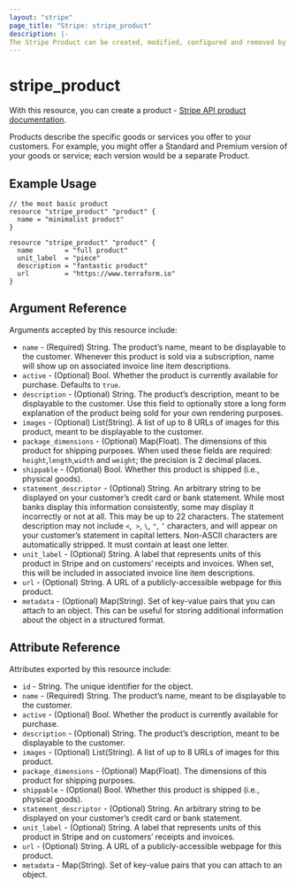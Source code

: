 ```yaml
---
layout: "stripe"
page_title: "Stripe: stripe_product"
description: |-
The Stripe Product can be created, modified, configured and removed by this resource.
---
```


# stripe_product

With this resource, you can create a product - [Stripe API product documentation](https://stripe.com/docs/api/products).

Products describe the specific goods or services you offer to your customers. For example, 
you might offer a Standard and Premium version of your goods or service; each version would be a separate Product.

## Example Usage

```hcl
// the most basic product
resource "stripe_product" "product" {
  name = "minimalist product"
}

resource "stripe_product" "product" {
  name        = "full product"
  unit_label  = "piece"
  description = "fantastic product"
  url         = "https://www.terraform.io"
}

```

## Argument Reference

Arguments accepted by this resource include:

* `name` - (Required) String. The product’s name, meant to be displayable to the customer. Whenever this product is sold via a subscription, name will show up on associated invoice line item descriptions.
* `active` - (Optional) Bool. Whether the product is currently available for purchase. Defaults to `true`.
* `description` - (Optional) String. The product’s description, meant to be displayable to the customer. Use this field to optionally store a long form explanation of the product being sold for your own rendering purposes.
* `images` - (Optional) List(String). A list of up to 8 URLs of images for this product, meant to be displayable to the customer.
* `package_dimensions` - (Optional) Map(Float). The dimensions of this product for shipping purposes. When used these fields are required: `height`,`length`,`width` and `weight`; the precision is 2 decimal places.
* `shippable` - (Optional) Bool. Whether this product is shipped (i.e., physical goods).
* `statement_descriptor` - (Optional) String. An arbitrary string to be displayed on your customer’s credit card or bank statement. While most banks display this information consistently, some may display it incorrectly or not at all. This may be up to 22 characters. The statement description may not include `<`,` >`, `\`, `"`, `’` characters, and will appear on your customer’s statement in capital letters. Non-ASCII characters are automatically stripped. It must contain at least one letter.
* `unit_label` - (Optional) String. A label that represents units of this product in Stripe and on customers’ receipts and invoices. When set, this will be included in associated invoice line item descriptions.
* `url` - (Optional) String. A URL of a publicly-accessible webpage for this product.
* `metadata` - (Optional) Map(String). Set of key-value pairs that you can attach to an object. This can be useful for storing additional information about the object in a structured format.

## Attribute Reference

Attributes exported by this resource include:

* `id` - String. The unique identifier for the object.
* `name` - (Required) String. The product’s name, meant to be displayable to the customer. 
* `active` - (Optional) Bool. Whether the product is currently available for purchase. 
* `description` - (Optional) String. The product’s description, meant to be displayable to the customer.
* `images` - (Optional) List(String). A list of up to 8 URLs of images for this product.
* `package_dimensions` - (Optional) Map(Float). The dimensions of this product for shipping purposes.
* `shippable` - (Optional) Bool. Whether this product is shipped (i.e., physical goods).
* `statement_descriptor` - (Optional) String. An arbitrary string to be displayed on your customer’s credit card or bank statement.
* `unit_label` - (Optional) String. A label that represents units of this product in Stripe and on customers’ receipts and invoices. 
* `url` - (Optional) String. A URL of a publicly-accessible webpage for this product.
* `metadata` - Map(String). Set of key-value pairs that you can attach to an object.